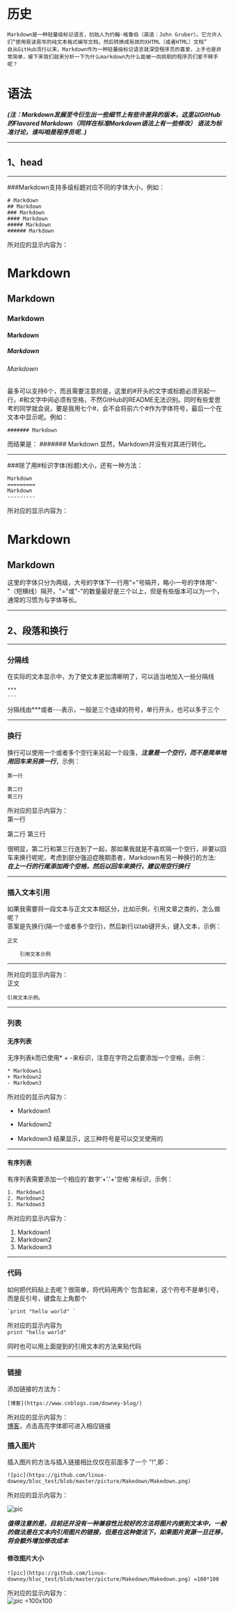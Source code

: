 # 历史

    Markdown是一种轻量级标记语言，创始人为约翰·格鲁伯（英语：John Gruber）。它允许人们“使用易读易写的纯文本格式编写文档，然后转换成有效的XHTML（或者HTML）文档”
    自从GitHub流行以来，Markdown作为一种轻量级标记语言就深受程序员的喜爱，上手也是非常简单，接下来我们就来分析一下为什么markdown为什么能被一向挑剔的程序员们爱不释手呢？


# 语法
***(注：Markdown发展至今衍生出一些细节上有些许差异的版本，这里以GitHub 的Flavored Markdown（同样在标准Markdown语法上有一些修改） 语法为标准讨论，谁叫咱是程序员呢..)***
***
## 1、head
***
###Markdown支持多级标题对应不同的字体大小，例如：

    # Markdown
    ## Markdown
    ### Markdown
    #### Markdown
    ##### Markdown
    ###### Markdown
所对应的显示内容为：
# Markdown  
## Markdown
### Markdown
#### Markdown
##### Markdown
###### Markdown
最多可以支持6个，而且需要注意的是，这里的#开头的文字或标题必须另起一行，#和文字中间必须有空格，不然GitHub的README无法识别。同时有些爱思考的同学就会说，要是我用七个#，会不会将前六个#作为字体符号，最后一个在文本中显示呢。例如：

    ####### Markdown
而结果是：
####### Markdown
显然，Markdown并没有对其进行转化。

***
###除了用#标识字体(标题)大小，还有一种方法：

    Markdown
    =========
    Markdown
    ---------

所对应的显示内容为：

Markdown
========
Markdown
--------
这里的字体只分为两级，大号的字体下一行用"="号隔开，略小一号的字体用"-"（短横线）隔开，"="或"-"的数量最好是三个以上，但是有些版本可以为一个，通常的习惯为与字体等长。
***

## 2、段落和换行
***
### 分隔线 
在实际的文本显示中，为了使文本更加清晰明了，可以适当地加入一些分隔线

    ***
    ---
分隔线由***或者---表示，一般是三个连续的符号，单行开头，也可以多于三个
***
### 换行
换行可以使用一个或者多个空行来另起一个段落，***注意是一个空行，而不是简单地用回车来另换一行***，示例：

    第一行

    第二行
    第三行
所对应的显示内容为：  
第一行

第二行
第三行

很明显，第二行和第三行连到了一起，那如果我就是不喜欢隔一个空行，非要以回车来换行呢呢，考虑到部分强迫症晚期患者，Markdown有另一种换行的方法:  
***在上一行的行尾添加两个空格，然后以回车来换行，建议用空行换行***  
***
### 插入文本引用
如果我需要将一段文本与正文文本相区分，比如示例，引用文章之类的，怎么做呢？  
答案是先换行(隔一个或者多个空行)，然后新行以tab键开头，键入文本，示例：

    正文

        引用文本示例
***
所对应的显示内容为：  
正文

    引用文本示例。
***

### 列表
#### 无序列表
无序列表k而已使用* + -来标识，注意在字符之后要添加一个空格，示例：  

    * Markdown1
    + Markdown2
    - Markdown3
所对应的显示内容为：  
* Markdown1
+ Markdown2
- Markdown3
结果显示，这三种符号是可以交叉使用的  
***
#### 有序列表
有序列表需要添加一个相应的'数字'+'.'+'空格'来标识，示例：  

    1. Markdown1   
    2. Markdown2  
    3. Markdown3  
所对应的显示内容为：  
1. Markdown1
2. Markdown2
3. Markdown3
****

### 代码
如何把代码贴上去呢？很简单，将代码用两个`包含起来，这个符号不是单引号，而是反引号，键盘左上角那个

    `print "hello world" `  
所对应的显示内容为  
`print "hello world"`

同时也可以用上面提到的引用文本的方法来贴代码

***
### 链接  
添加链接的方法为：
    
    [博客](https://www.cnblogs.com/downey-blog/)  
所对应的显示内容为：  
[博客](https://www.cnblogs.com/downey-blog/)，点击高亮字体即可进入相应链接  

### 插入图片
插入图片的方法与插入链接相比仅仅在前面多了一个 "!",即：  

    ![pic](https://github.com/linux-downey/bloc_test/blob/master/picture/Makedown/Makedown.png)  

所对应的显示内容为：  

![pic](https://github.com/linux-downey/bloc_test/blob/master/picture/Makedown/Makedown.png)  

***值得注意的是，目前还并没有一种兼容性比较好的方法将图片内嵌到文本中，一般的做法是在文本内引用图片的链接，但是在这种做法下，如果图片资源一旦迁移，将会额外增加修改成本***  
#### 修改图片大小  

    ![pic](https://github.com/linux-downey/bloc_test/blob/master/picture/Makedown/Makedown.png) =100*100
所对应的显示内容为：  
![pic](https://github.com/linux-downey/bloc_test/blob/master/picture/Makedown/Makedown.png) =100x100